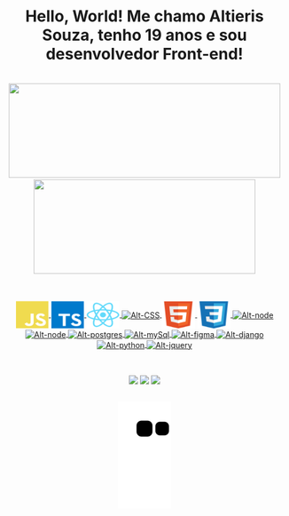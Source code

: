 <div align="center">
  <h1>Hello, World! Me chamo Altieris Souza, tenho 19 anos e sou desenvolvedor Front-end!</h1>
  <a href="https://github.com/Altieris-Souza">
  <div>
  <br/>
  </div>
    <img height="170em" width="490px" src="https://github-readme-stats.vercel.app/api?username=Altieris-Souza&show_icons=true&theme=dark&include_all_commits=true&count_private=true"/>
    <img height="170em" width="400px" src="https://github-readme-stats.vercel.app/api/top-langs/?username=Altieris-Souza&layout=compact&langs_count=7&theme=dark"/>
  </div>

##

<div align="center"><br>
  <img align="center" alt="Alt-Js" height="50" width="60" src="https://raw.githubusercontent.com/devicons/devicon/master/icons/javascript/javascript-plain.svg">
  <img align="center" alt="Alt-Ts" height="50" width="60" src="https://raw.githubusercontent.com/devicons/devicon/master/icons/typescript/typescript-plain.svg">
  <img align="center" alt="Alt-React" height="50" width="60" src="https://raw.githubusercontent.com/devicons/devicon/master/icons/react/react-original.svg">
  <img align="center" alt="Alt-CSS" height="50" width="60" src="https://cdn.jsdelivr.net/gh/devicons/devicon/icons/c/c-original.svg">
  <img align="center" alt="Alt-HTML" height="50" width="60" src="https://raw.githubusercontent.com/devicons/devicon/master/icons/html5/html5-original.svg">
  <img align="center" alt="Alt-CSS" height="50" width="60" src="https://raw.githubusercontent.com/devicons/devicon/master/icons/css3/css3-original.svg">
  <img align="center" alt="Alt-node" height="50" width="60" src="https://cdn.jsdelivr.net/gh/devicons/devicon/icons/nodejs/nodejs-plain-wordmark.svg">
  <img align="center" alt="Alt-node" height="50" width="60" src="https://cdn.jsdelivr.net/gh/devicons/devicon/icons/express/express-original-wordmark.svg">
  <img align="center" alt="Alt-postgres" height="50" width="60" src="https://cdn.jsdelivr.net/gh/devicons/devicon/icons/postgresql/postgresql-plain.svg" />
  <img align="center" alt="Alt-mySql" height="50" width="60" src="https://cdn.jsdelivr.net/gh/devicons/devicon/icons/mysql/mysql-plain-wordmark.svg" />
  <img align="center" alt="Alt-figma" height="50" width="60" src="https://cdn.jsdelivr.net/gh/devicons/devicon/icons/figma/figma-original.svg" />
  <img align="center" alt="Alt-django" height="50" width="60" src="https://cdn.jsdelivr.net/gh/devicons/devicon/icons/django/django-plain.svg" />
  <img align="center" alt="Alt-python" height="50" width="60" src="https://cdn.jsdelivr.net/gh/devicons/devicon/icons/python/python-original.svg" />
  <img align="center" alt="Alt-jquery" height="50" width="60" src="https://cdn.jsdelivr.net/gh/devicons/devicon/icons/jquery/jquery-plain-wordmark.svg" />
</div>
  
  ##
 
<div align="center"><br>
  <a href="https://instagram.com/altieris.sf" target="_blank"><img src="https://img.shields.io/badge/-Instagram-%23E4405F?style=for-the-badge&logo=instagram&logoColor=white" target="_blank"></a>
  <a href = "mailto:altmsf15@gmail.com"><img src="https://img.shields.io/badge/-Gmail-%23333?style=for-the-badge&logo=gmail&logoColor=white" target="_blank"></a>
  <a href="https://www.linkedin.com/in/altierissouza/" target="_blank"><img src="https://img.shields.io/badge/-LinkedIn-%230077B5?style=for-the-badge&logo=linkedin&logoColor=white" target="_blank"></a> 
  
  ##
 
  ![Snake animation](https://github.com/Altieris-Souza/Altieris-Souza/blob/output/github-contribution-grid-snake.svg)
</div>


